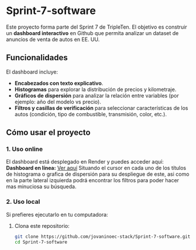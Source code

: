 # Sprint-7-software

Este proyecto forma parte del Sprint 7 de TripleTen. El objetivo es construir un **dashboard interactivo** en Github que permita analizar un dataset de anuncios de venta de autos en EE. UU.

## Funcionalidades

El dashboard incluye:
- **Encabezados con texto explicativo**.
- **Histogramas** para explorar la distribución de precios y kilometraje.
- **Gráficos de dispersión** para analizar la relación entre variables (por ejemplo: año del modelo vs precio).
- **Filtros y casillas de verificación** para seleccionar características de los autos (condición, tipo de combustible, transmisión, color, etc.).

##  Cómo usar el proyecto

### 1. Uso online
El dashboard está desplegado en Render y puedes acceder aquí:  
  **Dashboard en línea:** [Ver aquí](https://sprint-7-software154.onrender.com/)
Situando el cursor en cada uno de los títulos de histograma o grafica de dispersión para su despliegue de este, asi como en la parte lateral izquierda podrá encontrar los filtros para poder hacer mas minuciosa su búsqueda.

### 2. Uso local
Si prefieres ejecutarlo en tu computadora:

1. Clona este repositorio:
   ```bash
   git clone https://github.com/jovaninoec-stack/Sprint-7-software.git
   cd Sprint-7-software 

